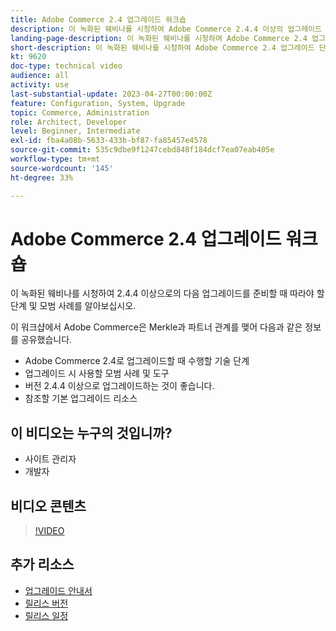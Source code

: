 ```yaml
---
title: Adobe Commerce 2.4 업그레이드 워크숍
description: 이 녹화된 웨비나를 시청하여 Adobe Commerce 2.4.4 이상의 업그레이드 단계 및 모범 사례에 대해 알아봅니다.
landing-page-description: 이 녹화된 웨비나를 시청하여 Adobe Commerce 2.4 업그레이드 단계 및 모범 사례에 대해 알아봅니다.
short-description: 이 녹화된 웨비나를 시청하여 Adobe Commerce 2.4 업그레이드 단계 및 모범 사례에 대해 알아봅니다.
kt: 9620
doc-type: technical video
audience: all
activity: use
last-substantial-update: 2023-04-27T00:00:00Z
feature: Configuration, System, Upgrade
topic: Commerce, Administration
role: Architect, Developer
level: Beginner, Intermediate
exl-id: fba4a08b-5633-433b-bf87-fa85457e4578
source-git-commit: 535c9dbe9f1247cebd848f184dcf7ea07eab405e
workflow-type: tm+mt
source-wordcount: '145'
ht-degree: 33%

---
```


# Adobe Commerce 2.4 업그레이드 워크숍

이 녹화된 웨비나를 시청하여 2.4.4 이상으로의 다음 업그레이드를 준비할 때 따라야 할 단계 및 모범 사례를 알아보십시오.

이 워크샵에서 Adobe Commerce은 Merkle과 파트너 관계를 맺어 다음과 같은 정보를 공유했습니다.

- Adobe Commerce 2.4로 업그레이드할 때 수행할 기술 단계
- 업그레이드 시 사용할 모범 사례 및 도구
- 버전 2.4.4 이상으로 업그레이드하는 것이 좋습니다.
- 참조할 기본 업그레이드 리소스

## 이 비디오는 누구의 것입니까?

- 사이트 관리자
- 개발자

## 비디오 콘텐츠

>[!VIDEO](https://video.tv.adobe.com/v/340038?quality=12&learn=on)

## 추가 리소스

- [업그레이드 안내서](https://experienceleague.adobe.com/docs/commerce-operations/upgrade-guide/overview.html)
- [릴리스 버전](https://experienceleague.adobe.com/docs/commerce-operations/release/versions.html)
- [릴리스 일정](https://experienceleague.adobe.com/docs/commerce-operations/release/planning/schedule.html)
